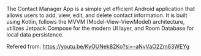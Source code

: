 The Contact Manager App is a simple yet efficient Android application that allows users to add, view, edit, and delete contact information. 
It is built using Kotlin, follows the MVVM (Model-View-ViewModel) architecture, utilizes Jetpack Compose for the modern UI layer, and Room Database for local data persistence. 

Refered from: https://youtu.be/KyOUNek82Ko?si=-aNvVaO2Zm63WEYg
